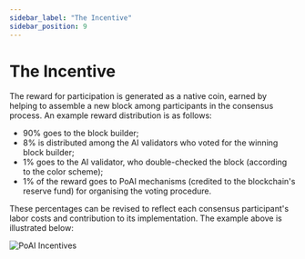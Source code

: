 ```yaml
---
sidebar_label: "The Incentive"
sidebar_position: 9
---
```


# The Incentive

The reward for participation is generated as a native coin, earned by helping to assemble a new block among participants in the consensus process. An example reward distribution is as follows:

* 90% goes to the block builder;
* 8% is distributed among the AI validators who voted for the winning block builder;
* 1% goes to the AI validator, who double-checked the block (according to the color scheme);
* 1% of the reward goes to PoAI mechanisms (credited to the blockchain's reserve fund) for organising the voting procedure.

These percentages can be revised to reflect each consensus participant's labor costs and contribution to its implementation. The example above is illustrated below:

<div>
<img src="/img/Screenshot 2024-05-01 at 9.07.55 AM.png" alt="PoAI Incentives"/>
</div>
